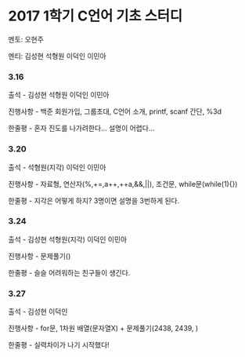 # **2017 1학기 C언어 기초 스터디**

멘토: 오현주

멘티: 김성현 석형원 이덕인 이민아

### 3.16

출석 - 김성현 석형원 이덕인 이민아

진행사항 - 백준 회원가입, 그룹초대, C언어 소개, printf, scanf 간단, %3d

한줄평 - 혼자 진도를 나가려한다... 설명이 어렵다...

### 3.20

출석 - 석형원(지각) 이덕인 이민아

진행사항 - 자료형, 연산자(%,+=,a++,++a,&&,||), 조건문, while문(while(1){})

한줄평 - 지각은 어떻게 하지? 3명이면 설명을 3번하게 된다.

### 3.24

출석 - 김성현 석형원(지각) 이덕인 이민아

진행사항 - 문제풀기()

한줄평 - 슬슬 어려워하는 친구들이 생긴다.

### 3.27

출석 - 김성현 이덕인

진행사항 - for문, 1차원 배열(문자열X) + 문제풀기(2438, 2439, )

한줄평 - 실력차이가 나기 시작했다!



